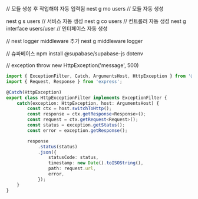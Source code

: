 // 모듈 생성 후 작업해야 자동 입력됨
nest g mo users // 모듈 자동 생성

nest g s users  // 서비스 자동 생성
nest g co users // 컨트롤러 자동 생성
nest g interface users/user // 인터페이스 자동 생성

// nest logger middleware 추가
nest g middleware logger

// 슈파베이스
npm install @supabase/supabase-js dotenv

// exception
throw new HttpException('message', 500)


``` http-exception.filter.ts
import { ExceptionFilter, Catch, ArgumentsHost, HttpException } from '@nestjs/common';
import { Request, Response } from 'express';

@Catch(HttpException)
export class HttpExceptionFilter implements ExceptionFilter {
    catch(exception: HttpException, host: ArgumentsHost) {
        const ctx = host.switchToHttp();
        const response = ctx.getResponse<Response>();
        const request = ctx.getRequest<Request>();
        const status = exception.getStatus();
        const error = exception.getResponse();

        response
            .status(status)
            .json({
                statusCode: status,
                timestamp: new Date().toISOString(),
                path: request.url,
                error,
            });
    }
}
```